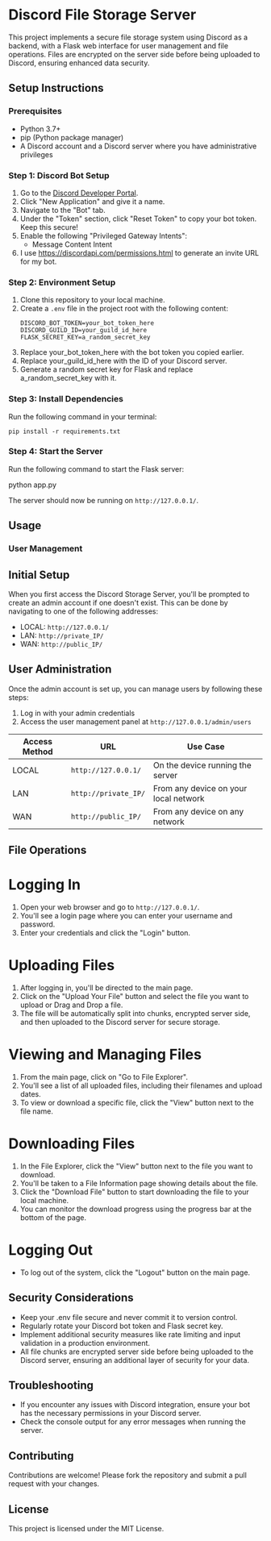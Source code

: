 # Discord File Storage Server

This project implements a secure file storage system using Discord as a backend, with a Flask web interface for user management and file operations. 
Files are encrypted on the server side before being uploaded to Discord, ensuring enhanced data security.

## Setup Instructions

### Prerequisites

- Python 3.7+
- pip (Python package manager)
- A Discord account and a Discord server where you have administrative privileges

### Step 1: Discord Bot Setup

1. Go to the [Discord Developer Portal](https://discord.com/developers/applications).
2. Click "New Application" and give it a name.
3. Navigate to the "Bot" tab.
4. Under the "Token" section, click "Reset Token" to copy your bot token. Keep this secure!
5. Enable the following "Privileged Gateway Intents":
   - Message Content Intent
6. I use https://discordapi.com/permissions.html to generate an invite URL for my bot.

### Step 2: Environment Setup

1. Clone this repository to your local machine.
2. Create a `.env` file in the project root with the following content:
   ```
   DISCORD_BOT_TOKEN=your_bot_token_here
   DISCORD_GUILD_ID=your_guild_id_here
   FLASK_SECRET_KEY=a_random_secret_key
   ```
3. Replace your_bot_token_here with the bot token you copied earlier.
4. Replace your_guild_id_here with the ID of your Discord server.
5. Generate a random secret key for Flask and replace a_random_secret_key with it.

### Step 3: Install Dependencies

Run the following command in your terminal:

```
pip install -r requirements.txt
```

### Step 4: Start the Server

Run the following command to start the Flask server:

python app.py

The server should now be running on `http://127.0.0.1/`.

## Usage

### User Management

## Initial Setup
When you first access the Discord Storage Server, you'll be prompted to create an admin account if one doesn't exist. This can be done by navigating to one of the following addresses:
- LOCAL: `http://127.0.0.1/`
- LAN: `http://private_IP/`
- WAN: `http://public_IP/`

## User Administration
Once the admin account is set up, you can manage users by following these steps:
1. Log in with your admin credentials
2. Access the user management panel at `http://127.0.0.1/admin/users`

| Access Method | URL | Use Case |
|---------------|-----|----------|
| LOCAL | `http://127.0.0.1/` | On the device running the server |
| LAN | `http://private_IP/` | From any device on your local network |
| WAN | `http://public_IP/` | From any device on any network |



## File Operations

# Logging In
1. Open your web browser and go to `http://127.0.0.1/`.
2. You'll see a login page where you can enter your username and password.
3. Enter your credentials and click the "Login" button.

# Uploading Files
1. After logging in, you'll be directed to the main page.
2. Click on the "Upload Your File" button and select the file you want to upload or Drag and Drop a file.
3. The file will be automatically split into chunks, encrypted server side, and then uploaded to the Discord server for secure storage.

# Viewing and Managing Files
1. From the main page, click on "Go to File Explorer".
2. You'll see a list of all uploaded files, including their filenames and upload dates.
3. To view or download a specific file, click the "View" button next to the file name.

# Downloading Files
1. In the File Explorer, click the "View" button next to the file you want to download.
2. You'll be taken to a File Information page showing details about the file.
3. Click the "Download File" button to start downloading the file to your local machine.
4. You can monitor the download progress using the progress bar at the bottom of the page.

# Logging Out
- To log out of the system, click the "Logout" button on the main page.

## Security Considerations

- Keep your .env file secure and never commit it to version control.
- Regularly rotate your Discord bot token and Flask secret key.
- Implement additional security measures like rate limiting and input validation in a production environment.
- All file chunks are encrypted server side before being uploaded to the Discord server, ensuring an additional layer of security for your data.

## Troubleshooting

- If you encounter any issues with Discord integration, ensure your bot has the necessary permissions in your Discord server.
- Check the console output for any error messages when running the server.

## Contributing

Contributions are welcome! Please fork the repository and submit a pull request with your changes.

## License

This project is licensed under the MIT License.

